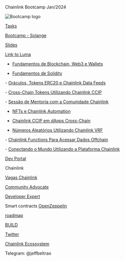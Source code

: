 Chainlink Bootcamp
Jan/2024

![Bootcamp logo](https://images.lumacdn.com/cdn-cgi/image/format=auto,fit=cover,dpr=1,quality=75,width=400,height=400/event-covers/ek/5f7c3c35-d0c8-4356-a2c9-c244badd0cc9)

[Tasks](https://forms.gle/k36cuefTTwchdPHw7)

[Bootcamp - Solange](https://github.com/solangegueiros/chainlink-bootcamp-2024)

[Slides](https://docs.google.com/presentation/d/e/2PACX-1vQDouGb19sN3qGO2zDU5VZ-JXhgnJoqVCvykLT6tbOOqX7zXqwqrJxPciBohc66nsoGs_L_UB9QZUQs/pub?start=false&loop=false&delayms=3000)

[Link to Luma](https://lu.ma/ig70bk68)

- [Fundamentos de Blockchain, Web3 e Wallets](https://www.youtube.com/watch?v=mH2hkWG6OS8)

- [​Fundamentos de Solidity](https://www.youtube.com/watch?v=VaXAPYXSdGc)

​- [Oráculos, Tokens ERC20 e Chainlink Data Feeds](https://www.youtube.com/watch?v=fi1Hkc3sS5U)

​- [Cross-Chain Tokens Utilizando Chainlink CCIP](https://www.youtube.com/watch?v=qpymWhQUDOQ)

​- [Sessão de Mentoria com a Comunidade Chainlink](https://www.youtube.com/watch?v=tWjbsnSGl6I)

- ​[NFTs e Chainlink Automation](https://www.youtube.com/watch?v=jXtLZxuQix0)

- ​[Chainlink CCIP em dApps Cross-Chain](https://www.youtube.com/watch?v=EpWqMQaHV6I)

- ​[Números Aleatórios Utilizando Chainlink VRF](https://www.youtube.com/watch?v=vbVDNhGnDRI)

​- [Chainlink Functions Para Acessar Dados Offchain](https://www.youtube.com/watch?v=tRDVuKskfv4)

​- [Conectando o Mundo Utilizando a Plataforma Chainlink](https://www.youtube.com/watch?v=XZW00WXaJQU)

[Dev Portal](https://dev.chain.link/)

Chainlink

[Vagas Chainlink](https://chainlinklabs.com/careers)

[Community Advocate](https://chain.link/community/advocates)

[Developer Expert](https://chain.link/developers/experts)

Smart contracts
[OpenZeppelin](https://www.openzeppelin.com/)

[roadmap](https://roadmap.sh/blockchain)

[BUILD](https://chain.link/economics/build-program)

[Twitter](https://twitter.com/chainlinkpt)

[Chainlink Ecossystem](https://www.chainlinkecosystem.com/)

Telegram:
@jeffbeltrao
